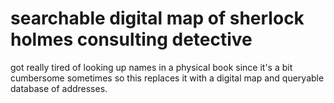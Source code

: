 # searchable digital map of sherlock holmes consulting detective

got really tired of looking up names in a physical book since it's a bit
cumbersome sometimes so this replaces it with a digital map and queryable
database of addresses.

